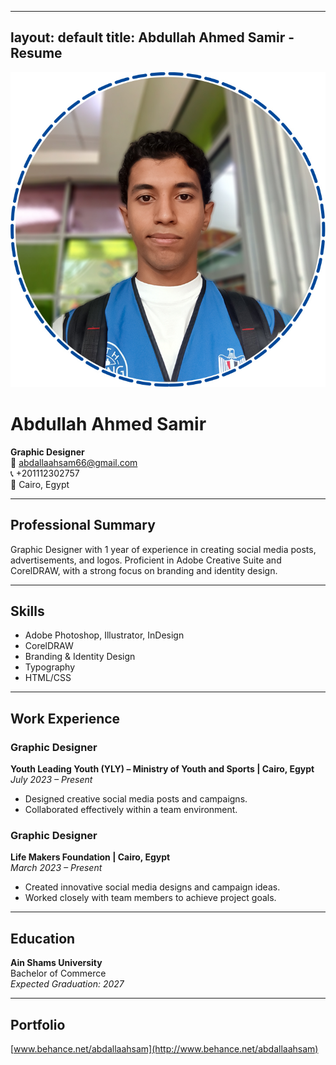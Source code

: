 
---
layout: default
title: Abdullah Ahmed Samir - Resume
---

![Abdullah Ahmed Samir Photo](profile.jpg)

# Abdullah Ahmed Samir
**Graphic Designer**  
📧 [abdallaahsam66@gmail.com](mailto:abdallaahsam66@gmail.com)  
📞 +201112302757  
📍 Cairo, Egypt  

---

## Professional Summary
Graphic Designer with 1 year of experience in creating social media posts, advertisements, and logos. Proficient in Adobe Creative Suite and CorelDRAW, with a strong focus on branding and identity design.

---

## Skills
- Adobe Photoshop, Illustrator, InDesign  
- CorelDRAW  
- Branding & Identity Design  
- Typography  
- HTML/CSS  

---

## Work Experience

### Graphic Designer
**Youth Leading Youth (YLY) – Ministry of Youth and Sports | Cairo, Egypt**  
_July 2023 – Present_  
- Designed creative social media posts and campaigns.  
- Collaborated effectively within a team environment.  

### Graphic Designer
**Life Makers Foundation | Cairo, Egypt**  
_March 2023 – Present_  
- Created innovative social media designs and campaign ideas.  
- Worked closely with team members to achieve project goals.  

---

## Education
**Ain Shams University**  
Bachelor of Commerce  
_Expected Graduation: 2027_  

---

## Portfolio
[www.behance.net/abdallaahsam](http://www.behance.net/abdallaahsam)  
